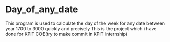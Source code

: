 # Day_of_any_date
This program is used to calculate the day of the week for any date between year 1700 to 3000  quickly and precisely
This is the project which i have done for KPIT COE(try to make commit in KPIT internship)
